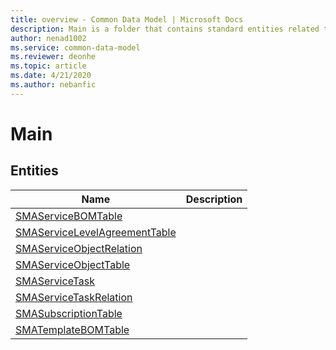 ```yaml
---
title: overview - Common Data Model | Microsoft Docs
description: Main is a folder that contains standard entities related to the Common Data Model.
author: nenad1002
ms.service: common-data-model
ms.reviewer: deonhe
ms.topic: article
ms.date: 4/21/2020
ms.author: nebanfic
---
```


# Main


## Entities

|Name|Description|
|---|---|
|[SMAServiceBOMTable](SMAServiceBOMTable.md)||
|[SMAServiceLevelAgreementTable](SMAServiceLevelAgreementTable.md)||
|[SMAServiceObjectRelation](SMAServiceObjectRelation.md)||
|[SMAServiceObjectTable](SMAServiceObjectTable.md)||
|[SMAServiceTask](SMAServiceTask.md)||
|[SMAServiceTaskRelation](SMAServiceTaskRelation.md)||
|[SMASubscriptionTable](SMASubscriptionTable.md)||
|[SMATemplateBOMTable](SMATemplateBOMTable.md)||
